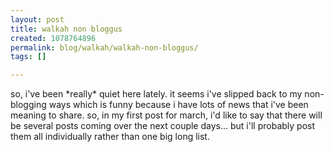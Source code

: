 ```yaml
---
layout: post
title: walkah non bloggus
created: 1078764896
permalink: blog/walkah/walkah-non-bloggus/
tags: []

---
```

<p>so, i've been *really* quiet here lately. it seems i've slipped back to my non-blogging ways which is funny because i have lots of news that i've been meaning to share. so, in my first post for march, i'd like to say that there will be several posts coming over the next couple days... but i'll probably post them all individually rather than one big long list.</p>
